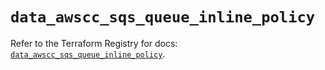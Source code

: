 # `data_awscc_sqs_queue_inline_policy`

Refer to the Terraform Registry for docs: [`data_awscc_sqs_queue_inline_policy`](https://registry.terraform.io/providers/hashicorp/awscc/0.70.0/docs/data-sources/sqs_queue_inline_policy).
